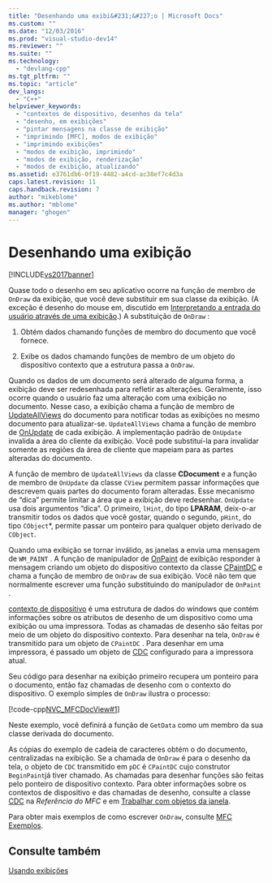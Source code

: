 ```yaml
---
title: "Desenhando uma exibi&#231;&#227;o | Microsoft Docs"
ms.custom: ""
ms.date: "12/03/2016"
ms.prod: "visual-studio-dev14"
ms.reviewer: ""
ms.suite: ""
ms.technology: 
  - "devlang-cpp"
ms.tgt_pltfrm: ""
ms.topic: "article"
dev_langs: 
  - "C++"
helpviewer_keywords: 
  - "contextos de dispositivo, desenhos da tela"
  - "desenho, em exibições"
  - "pintar mensagens na classe de exibição"
  - "imprimindo [MFC], modos de exibição"
  - "imprimindo exibições"
  - "modos de exibição, imprimindo"
  - "modos de exibição, renderização"
  - "modos de exibição, atualizando"
ms.assetid: e3761db6-0f19-4482-a4cd-ac38ef7c4d3a
caps.latest.revision: 11
caps.handback.revision: 7
author: "mikeblome"
ms.author: "mblome"
manager: "ghogen"
---
```

# Desenhando uma exibi&#231;&#227;o
[!INCLUDE[vs2017banner](../assembler/inline/includes/vs2017banner.md)]

Quase todo o desenho em seu aplicativo ocorre na função de membro de `OnDraw` da exibição, que você deve substituir em sua classe da exibição. \(A exceção é desenho do mouse em, discutido em [Interpretando a entrada do usuário através de uma exibição](../mfc/interpreting-user-input-through-a-view.md).\) A substituição de `OnDraw` :  
  
1.  Obtém dados chamando funções de membro do documento que você fornece.  
  
2.  Exibe os dados chamando funções de membro de um objeto do dispositivo contexto que a estrutura passa a `OnDraw`.  
  
 Quando os dados de um documento será alterado de alguma forma, a exibição deve ser redesenhada para refletir as alterações.  Geralmente, isso ocorre quando o usuário faz uma alteração com uma exibição no documento.  Nesse caso, a exibição chama a função de membro de [UpdateAllViews](../Topic/CDocument::UpdateAllViews.md) do documento para notificar todas as exibições no mesmo documento para atualizar\-se.  `UpdateAllViews` chama a função de membro de [OnUpdate](../Topic/CView::OnUpdate.md) de cada exibição.  A implementação padrão de `OnUpdate` invalida a área do cliente da exibição.  Você pode substituí\-la para invalidar somente as regiões da área de cliente que mapeiam para as partes alteradas do documento.  
  
 A função de membro de `UpdateAllViews` da classe **CDocument** e a função de membro de `OnUpdate` da classe `CView` permitem passar informações que descrevem quais partes do documento foram alteradas.  Esse mecanismo de “dica” permite limitar a área que a exibição deve redesenhar.  `OnUpdate` usa dois argumentos “dica”.  O primeiro, `lHint`, do tipo **LPARAM**, deix\-o\-ar transmitir todos os dados que você gostar, quando o segundo, `pHint`, do tipo `CObject`\*, permite passar um ponteiro para qualquer objeto derivado de `CObject`.  
  
 Quando uma exibição se tornar inválido, as janelas a envia uma mensagem de `WM_PAINT` .  A função de manipulador de [OnPaint](../Topic/CWnd::OnPaint.md) de exibição responder à mensagem criando um objeto do dispositivo contexto da classe [CPaintDC](../mfc/reference/cpaintdc-class.md) e chama a função de membro de `OnDraw` de sua exibição.  Você não tem que normalmente escrever uma função substituindo do manipulador de `OnPaint` .  
  
 [contexto de dispositivo](../Topic/Device%20Contexts.md) é uma estrutura de dados do windows que contém informações sobre os atributos de desenho de um dispositivo como uma exibição ou uma impressora.  Todas as chamadas de desenho são feitas por meio de um objeto do dispositivo contexto.  Para desenhar na tela, `OnDraw` é transmitido para um objeto de `CPaintDC` .  Para desenhar em uma impressora, é passado um objeto de [CDC](../Topic/CDC%20Class.md) configurado para a impressora atual.  
  
 Seu código para desenhar na exibição primeiro recupera um ponteiro para o documento, então faz chamadas de desenho com o contexto do dispositivo.  O exemplo simples de `OnDraw` ilustra o processo:  
  
 [!code-cpp[NVC_MFCDocView#1](../mfc/codesnippet/CPP/drawing-in-a-view_1.cpp)]  
  
 Neste exemplo, você definirá a função de `GetData` como um membro da sua classe derivada do documento.  
  
 As cópias do exemplo de cadeia de caracteres obtém o do documento, centralizadas na exibição.  Se a chamada de `OnDraw` é para o desenho da tela, o objeto de `CDC` transmitido em `pDC` é `CPaintDC` cujo construtor `BeginPaint`já tiver chamado.  As chamadas para desenhar funções são feitas pelo ponteiro de dispositivo contexto.  Para obter informações sobre os contextos de dispositivo e das chamadas de desenho, consulte a classe [CDC](../Topic/CDC%20Class.md) na *Referência do MFC* e em [Trabalhar com objetos da janela](../Topic/Working%20with%20Window%20Objects.md).  
  
 Para obter mais exemplos de como escrever `OnDraw`, consulte [MFC Exemplos](../top/visual-cpp-samples.md).  
  
## Consulte também  
 [Usando exibições](../mfc/using-views.md)